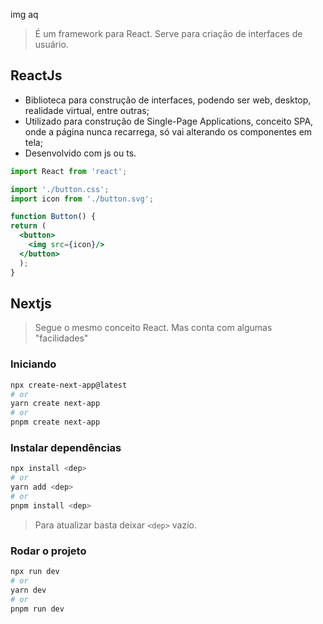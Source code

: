 img aq
>É um framework para React. Serve para criação de interfaces de usuário.


## ReactJs

- Biblioteca para construção de interfaces, podendo ser web, desktop, realidade virtual, entre outras;
- Utilizado para construção de Single-Page Applications, conceito SPA, onde a página nunca recarrega, só vai alterando os componentes em tela;
- Desenvolvido com js ou ts.


```jsx
import React from 'react';

import './button.css';
import icon from './button.svg';

function Button() {
return (
  <button>
    <img src={icon}/>
  </button>
  );
}
```

## Nextjs
> Segue o mesmo conceito React. Mas conta com algumas "facilidades"

### Iniciando

```bash
npx create-next-app@latest
# or
yarn create next-app
# or
pnpm create next-app
```

### Instalar dependências

```bash
npx install <dep>
# or
yarn add <dep>
# or
pnpm install <dep>
```
> Para atualizar basta deixar `<dep>` vazio.

### Rodar o projeto

```bash
npx run dev
# or
yarn dev
# or
pnpm run dev
```
